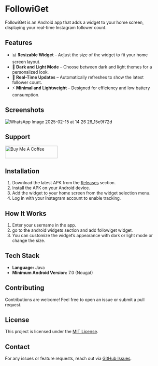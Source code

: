 # FollowiGet

FollowiGet is an Android app that adds a widget to your home screen, displaying your real-time Instagram follower count.

## Features
- 📊 **Resizable Widget** – Adjust the size of the widget to fit your home screen layout.
- 🌙 **Dark and Light Mode** – Choose between dark and light themes for a personalized look.
- 🔄 **Real-Time Updates** – Automatically refreshes to show the latest follower count.
- ⚡ **Minimal and Lightweight** – Designed for efficiency and low battery consumption.

## Screenshots
  ![WhatsApp Image 2025-02-15 at 14 26 26_15e9f72d](https://github.com/user-attachments/assets/3d797abd-205d-4ab8-a585-3b64207d42ce)
## Support
<a href="https://www.buymeacoffee.com/gauravbhatiaofficial" target="_blank"><img src="https://cdn.buymeacoffee.com/buttons/default-orange.png" alt="Buy Me A Coffee" height="41" width="174"></a>


## Installation
1. Download the latest APK from the [Releases](https://github.com/bhatiag41/followiget/releases) section.
2. Install the APK on your Android device.
3. Add the widget to your home screen from the widget selection menu.
4. Log in with your Instagram account to enable tracking.

## How It Works
1. Enter your username in the app.
2. go to the android widgets section and add followiget widget.
3. You can customize the widget’s appearance with dark or light mode or change the size. 

## Tech Stack
- **Language:** Java
- **Minimum Android Version:** 7.0 (Nougat)

## Contributing
Contributions are welcome! Feel free to open an issue or submit a pull request.

## License
This project is licensed under the [MIT License](LICENSE).

## Contact
For any issues or feature requests, reach out via [GitHub Issues](https://github.com/bhatiag41/followiget/issues).

